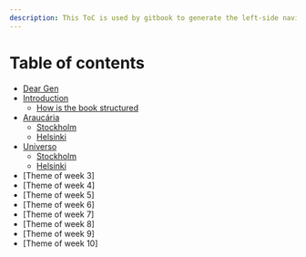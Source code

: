 ```yaml
---
description: This ToC is used by gitbook to generate the left-side navigation. Identation here will create sub-topics on the navigation.
---
```

# Table of contents

* [Dear Gen](/.github/README.md)
* [Introduction](introduction.md)
  * [How is the book structured](book.md)
* [Araucária](/01-araucaria/readme.md)
  * [Stockholm](/01-araucaria/stockholm.md)
  * [Helsinki](/01-araucaria/helsinki.md)
* [Universo](/02-universo/readme.md)
  * [Stockholm](/02-universo/stockholm.md)
  * [Helsinki](/02-universo/helsinki.md)
* [Theme of week 3]
* [Theme of week 4]
* [Theme of week 5]
* [Theme of week 6]
* [Theme of week 7]
* [Theme of week 8]
* [Theme of week 9]
* [Theme of week 10]

